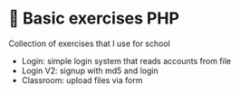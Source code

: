 # 🐘 Basic exercises PHP
Collection of exercises that I use for school
- Login: simple login system that reads accounts from file
- Login V2: signup with md5 and login
- Classroom: upload files via form
